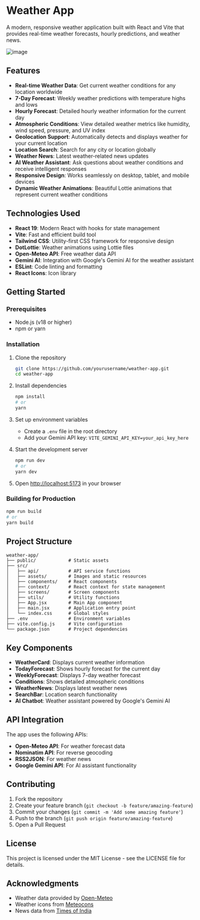 # Weather App

A modern, responsive weather application built with React and Vite that provides real-time weather forecasts, hourly predictions, and weather news.

![image](https://github.com/user-attachments/assets/9b62e172-8b39-4e42-9f8d-b64f84d57506)


## Features

-   **Real-time Weather Data**: Get current weather conditions for any location worldwide
-   **7-Day Forecast**: Weekly weather predictions with temperature highs and lows
-   **Hourly Forecast**: Detailed hourly weather information for the current day
-   **Atmospheric Conditions**: View detailed weather metrics like humidity, wind speed, pressure, and UV index
-   **Geolocation Support**: Automatically detects and displays weather for your current location
-   **Location Search**: Search for any city or location globally
-   **Weather News**: Latest weather-related news updates
-   **AI Weather Assistant**: Ask questions about weather conditions and receive intelligent responses
-   **Responsive Design**: Works seamlessly on desktop, tablet, and mobile devices
-   **Dynamic Weather Animations**: Beautiful Lottie animations that represent current weather conditions

## Technologies Used

-   **React 19**: Modern React with hooks for state management
-   **Vite**: Fast and efficient build tool
-   **Tailwind CSS**: Utility-first CSS framework for responsive design
-   **DotLottie**: Weather animations using Lottie files
-   **Open-Meteo API**: Free weather data API
-   **Gemini AI**: Integration with Google's Gemini AI for the weather assistant
-   **ESLint**: Code linting and formatting
-   **React Icons**: Icon library

## Getting Started

### Prerequisites

-   Node.js (v18 or higher)
-   npm or yarn

### Installation

1. Clone the repository

    ```bash
    git clone https://github.com/yourusername/weather-app.git
    cd weather-app
    ```

2. Install dependencies

    ```bash
    npm install
    # or
    yarn
    ```

3. Set up environment variables

    - Create a `.env` file in the root directory
    - Add your Gemini API key: `VITE_GEMINI_API_KEY=your_api_key_here`

4. Start the development server

    ```bash
    npm run dev
    # or
    yarn dev
    ```

5. Open [http://localhost:5173](http://localhost:5173) in your browser

### Building for Production

```bash
npm run build
# or
yarn build
```

## Project Structure

```
weather-app/
├── public/            # Static assets
├── src/
│   ├── api/           # API service functions
│   ├── assets/        # Images and static resources
│   ├── components/    # React components
│   ├── context/       # React context for state management
│   ├── screens/       # Screen components
│   ├── utils/         # Utility functions
│   ├── App.jsx        # Main App component
│   ├── main.jsx       # Application entry point
│   └── index.css      # Global styles
├── .env               # Environment variables
├── vite.config.js     # Vite configuration
└── package.json       # Project dependencies
```

## Key Components

-   **WeatherCard**: Displays current weather information
-   **TodayForecast**: Shows hourly forecast for the current day
-   **WeeklyForecast**: Displays 7-day weather forecast
-   **Conditions**: Shows detailed atmospheric conditions
-   **WeatherNews**: Displays latest weather news
-   **SearchBar**: Location search functionality
-   **AI Chatbot**: Weather assistant powered by Google's Gemini AI

## API Integration

The app uses the following APIs:

-   **Open-Meteo API**: For weather forecast data
-   **Nominatim API**: For reverse geocoding
-   **RSS2JSON**: For weather news
-   **Google Gemini API**: For AI assistant functionality

## Contributing

1. Fork the repository
2. Create your feature branch (`git checkout -b feature/amazing-feature`)
3. Commit your changes (`git commit -m 'Add some amazing feature'`)
4. Push to the branch (`git push origin feature/amazing-feature`)
5. Open a Pull Request

## License

This project is licensed under the MIT License - see the LICENSE file for details.

## Acknowledgments

-   Weather data provided by [Open-Meteo](https://open-meteo.com/)
-   Weather icons from [Meteocons](https://meteocons.com/)
-   News data from [Times of India](https://timesofindia.indiatimes.com/)
